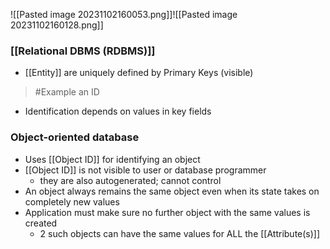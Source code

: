 ![[Pasted image 20231102160053.png]]![[Pasted image 20231102160128.png]]
### [[Relational DBMS (RDBMS)]]
- [[Entity]] are uniquely defined by Primary Keys (visible)
>	#Example 
>	an ID
- Identification depends on values in key fields

### Object-oriented database
- Uses [[Object ID]] for identifying an object
- [[Object ID]] is not visible to user or database programmer
	- they are also autogenerated; cannot control
- An object always remains the same object even when its state takes on completely new values
- Application must make sure no further object with the same values is created
	- 2 such objects can have the same values for ALL the [[Attribute(s)]]